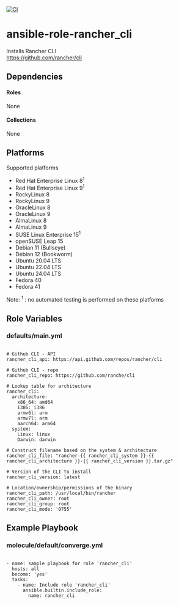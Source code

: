 [![CI](https://github.com/de-it-krachten/ansible-role-rancher_cli/workflows/CI/badge.svg?event=push)](https://github.com/de-it-krachten/ansible-role-rancher_cli/actions?query=workflow%3ACI)


# ansible-role-rancher_cli

Installs Rancher CLI<br>
https://github.com/rancher/cli<br>



## Dependencies

#### Roles
None

#### Collections
None

## Platforms

Supported platforms

- Red Hat Enterprise Linux 8<sup>1</sup>
- Red Hat Enterprise Linux 9<sup>1</sup>
- RockyLinux 8
- RockyLinux 9
- OracleLinux 8
- OracleLinux 9
- AlmaLinux 8
- AlmaLinux 9
- SUSE Linux Enterprise 15<sup>1</sup>
- openSUSE Leap 15
- Debian 11 (Bullseye)
- Debian 12 (Bookworm)
- Ubuntu 20.04 LTS
- Ubuntu 22.04 LTS
- Ubuntu 24.04 LTS
- Fedora 40
- Fedora 41

Note:
<sup>1</sup> : no automated testing is performed on these platforms

## Role Variables
### defaults/main.yml
<pre><code>
# Github CLI - API
rancher_cli_api: https://api.github.com/repos/rancher/cli

# Github CLI - repo
rancher_cli_repo: https://github.com/ranche/cli

# Lookup table for architecture
rancher_cli:
  architecture:
    x86_64: amd64
    i386: i386
    armv6l: arm
    armv7l: arm
    aarch64: arm64
  system:
    Linux: linux
    Darwin: darwin

# Construct filename based on the system & architecture
rancher_cli_file: "rancher-{{ rancher_cli_system }}-{{ rancher_cli_architecture }}-{{ rancher_cli_version }}.tar.gz"

# Version of the CLI to install
rancher_cli_version: latest

# Location/ownership/permissions of the binary
rancher_cli_path: /usr/local/bin/rancher
rancher_cli_owner: root
rancher_cli_group: root
rancher_cli_mode: '0755'
</pre></code>




## Example Playbook
### molecule/default/converge.yml
<pre><code>
- name: sample playbook for role 'rancher_cli'
  hosts: all
  become: 'yes'
  tasks:
    - name: Include role 'rancher_cli'
      ansible.builtin.include_role:
        name: rancher_cli
</pre></code>
